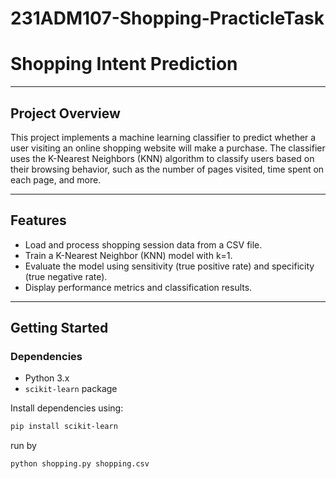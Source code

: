 # 231ADM107-Shopping-PracticleTask

# Shopping Intent Prediction

---

## Project Overview
This project implements a machine learning classifier to predict whether a user visiting an online shopping website will make a purchase. The classifier uses the K-Nearest Neighbors (KNN) algorithm to classify users based on their browsing behavior, such as the number of pages visited, time spent on each page, and more.

---

## Features
- Load and process shopping session data from a CSV file.
- Train a K-Nearest Neighbor (KNN) model with k=1.
- Evaluate the model using sensitivity (true positive rate) and specificity (true negative rate).
- Display performance metrics and classification results.

---

## Getting Started

### Dependencies
- Python 3.x
- `scikit-learn` package

Install dependencies using:
```bash
pip install scikit-learn
```


run by
```bash
python shopping.py shopping.csv
```
